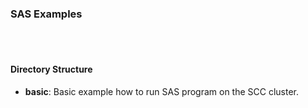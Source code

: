 <html>
<head>
    <link rel="stylesheet" href="/css/examples.css">
</head>
<body>

<h3>SAS Examples</h3>
<br><br>
<h4> Directory Structure</h4>
<ul>
<li><b>basic</b>: Basic example how to run SAS program on the SCC cluster.</li>
</ul>


<!--#include virtual="/css/footer.html" -->
</body>
</html>
